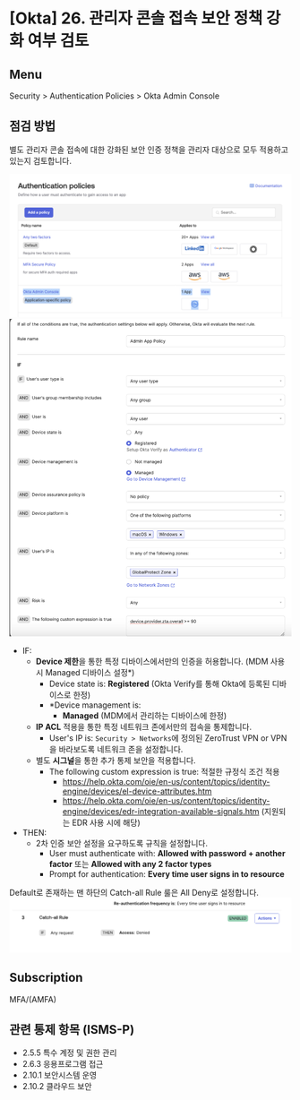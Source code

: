 # [Okta] 26. 관리자 콘솔 접속 보안 정책 강화 여부 검토

## Menu 
Security > Authentication Policies > Okta Admin Console

## 점검 방법 
별도 관리자 콘솔 접속에 대한 강화된 보안 인증 정책을 관리자 대상으로 모두 적용하고 있는지 검토합니다. 

![Okta Admin Console Policy](images/okta-admin-console-policy.png)
![AuthN Policy Rule Edit](images/authn-policy-rule-edit.png)

- IF: 
    - **Device 제한**을 통한 특정 디바이스에서만의 인증을 허용합니다. (MDM 사용 시 Managed 디바이스 설정*)
        - Device state is: **Registered** (Okta Verify를 통해 Okta에 등록된 디바이스로 한정)
        - *Device management is: 
            - **Managed** (MDM에서 관리하는 디바이스에 한정) 
    - **IP ACL** 적용을 통한 특정 네트워크 존에서만의 접속을 통제합니다. 
        - User's IP is: `Security > Networks`에 정의된 ZeroTrust VPN or VPN을 바라보도록 네트워크 존을 설정합니다.
    - 별도 **시그널**을 통한 추가 통제 보안을 적용합니다.
        - The following custom expression is true: 적절한 규정식 조건 적용 
            - https://help.okta.com/oie/en-us/content/topics/identity-engine/devices/el-device-attributes.htm 
            - https://help.okta.com/oie/en-us/content/topics/identity-engine/devices/edr-integration-available-signals.htm (지원되는 EDR 사용 시에 해당)
- THEN:
    - 2차 인증 보안 설정을 요구하도록 규칙을 설정합니다. 
        - User must authenticate with: **Allowed with password + another factor** 또는 **Allowed with any 2 factor types**
        - Prompt for authentication: **Every time user signs in to resource** 

Default로 존재하는 맨 하단의 Catch-all Rule 룰은 All Deny로 설정합니다.
![Catch-all Rule](images/catch-all-rule.png)

## Subscription 
MFA/(AMFA)

## 관련 통제 항목 (ISMS-P)
- 2.5.5 특수 계정 및 권한 관리
- 2.6.3 응용프로그램 접근
- 2.10.1 보안시스템 운영
- 2.10.2 클라우드 보안